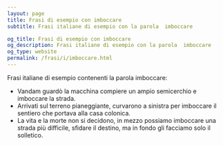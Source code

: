 ```yaml
---
layout: page
title: Frasi di esempio con imboccare 
subtitle: Frasi italiane di esempio con la parola  imboccare

og_title: Frasi di esempio con imboccare 
og_description: Frasi italiane di esempio con la parola  imboccare
og_type: website
permalink: /frasi/i/imboccare.html
---
```


Frasi italiane di esempio contenenti la parola imboccare:


- Vandam guardò la macchina compiere un ampio semicerchio e imboccare la strada.
- Arrivati sul terreno pianeggiante, curvarono a sinistra per imboccare il sentiero che portava alla casa colonica.
- La vita e la morte non si decidono, in mezzo possiamo imboccare una strada più difficile, sfidare il destino, ma in fondo gli facciamo solo il solletico.
